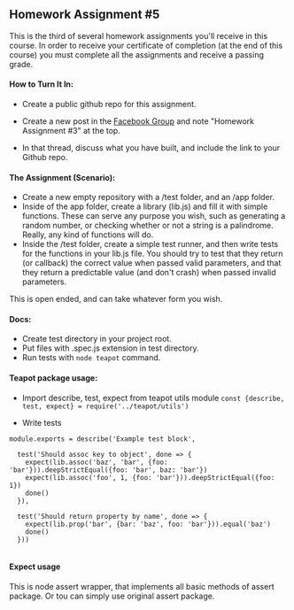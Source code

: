 ## Homework Assignment #5

This is the third of several homework assignments you'll receive in this course. In order to receive your certificate of completion (at the end of this course) you must complete all the assignments and receive a passing grade.

#### How to Turn It In:

* Create a public github repo for this assignment. 

* Create a new post in the [Facebook Group](https://www.facebook.com/groups/1282717078530848/)  and note "Homework Assignment #3" at the top.

* In that thread, discuss what you have built, and include the link to your Github repo. 

#### The Assignment (Scenario): 

* Create a new empty repository with a /test folder, and an /app folder.
* Inside of the app folder, create a library (lib.js) and fill it with simple functions. These can serve any purpose you wish, such as generating a random number, or checking whether or not a string is a palindrome. Really, any kind of functions will do.
* Inside the /test folder, create a simple test runner, and then write tests for the functions in your lib.js file. You should try to test that they return (or callback) the correct value when passed valid parameters, and that they return a predictable value (and don't crash) when passed invalid parameters.

This is open ended, and can take whatever form you wish.

#### Docs:

* Create test directory in your project root.
* Put files with .spec.js extension in test directory.
* Run tests with ```node teapot``` command.

#### Teapot package usage:

* Import describe, test, expect from teapot utils module
```const {describe, test, expect} = require('../teapot/utils')```

* Write tests
```
module.exports = describe('Example test block',

  test('Should assoc key to object', done => {
    expect(lib.assoc('baz', 'bar', {foo: 'bar'})).deepStrictEqual({foo: 'bar', baz: 'bar'})
    expect(lib.assoc('foo', 1, {foo: 'bar'})).deepStrictEqual({foo: 1})
    done()
  }),

  test('Should return property by name', done => {
    expect(lib.prop('bar', {bar: 'baz', foo: 'bar'})).equal('baz')
    done()
  }))
  
```

#### Expect usage
This is node assert wrapper, that implements all basic methods
of assert package.
Or tou can simply use original assert package.